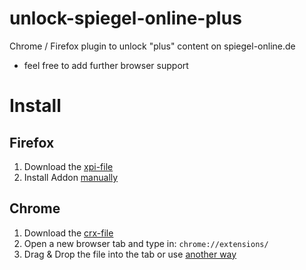 # unlock-spiegel-online-plus
Chrome / Firefox plugin to unlock "plus" content on spiegel-online.de
- feel free to add further browser support

# Install
## Firefox
1. Download the [xpi-file](https://github.com/henrikdetjen/unlock-spiegel-online-plus/tree/master/release/firefox/1.2/unlock_spiegel_online_plus-1.2-an+fx.xpi) 
2. Install Addon [manually](https://www.accessfirefox.org/Install_Addon_Manually.php)

## Chrome
1. Download the [crx-file](https://github.com/henrikdetjen/unlock-spiegel-online-plus/tree/master/release/chrome/1.2/unlock-spiegel-online-plus-1.2.crx) 
2. Open a new browser tab and type in: `chrome://extensions/`
3. Drag & Drop the file into the tab
or use [another way](https://blog.emailhunter.co/install-chrome-extension-manually/)
